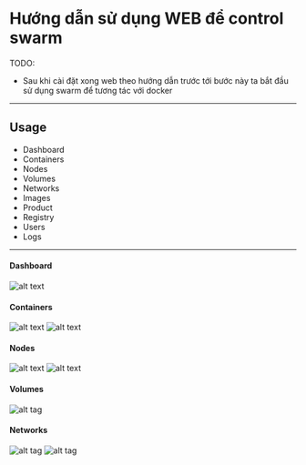 # Hướng dẫn sử dụng WEB để control swarm
TODO:

- Sau khi cài đặt xong web theo hướng dẫn trước tới bước này ta bắt đầu sử dụng swarm để tương tác với docker

---

## Usage

- Dashboard
- Containers
- Nodes
- Volumes
- Networks
- Images
- Product
- Registry
- Users
- Logs


---

#### Dashboard
![alt text](https://github.com/mrneodiablo/docker_swarm_web_ui/tree/master/image_docker_ui/container_detail.jpg)

#### Containers
![alt text](https://github.com/mrneodiablo/docker_swarm_web_ui/tree/master/image_docker_ui/container.jpg)
![alt text](https://github.com/mrneodiablo/docker_swarm_web_ui/tree/master/image_docker_ui/container_detail.jpg)

#### Nodes
![alt text](https://github.com/mrneodiablo/docker_swarm_web_ui/tree/master/image_docker_ui/node.jpg)
![alt text](https://github.com/mrneodiablo/docker_swarm_web_ui/tree/master/image_docker_ui/node_detail.jpg)


#### Volumes
![alt tag](https://github.com/mrneodiablo/docker_swarm_web_ui/tree/master/image_docker_ui/volume.jpg)

#### Networks
![alt tag](https://github.com/mrneodiablo/docker_swarm_web_ui/tree/master/image_docker_ui/network.jpg)
![alt tag](https://github.com/mrneodiablo/docker_swarm_web_ui/tree/master/image_docker_ui/network_detail.jpg)


